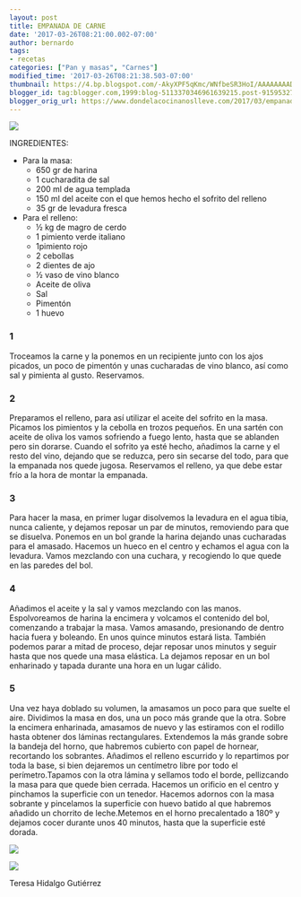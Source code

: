 ```yaml
---
layout: post
title: EMPANADA DE CARNE
date: '2017-03-26T08:21:00.002-07:00'
author: bernardo
tags:
- recetas
categories: ["Pan y masas", "Carnes"]
modified_time: '2017-03-26T08:21:38.503-07:00'
thumbnail: https://4.bp.blogspot.com/-AkyXPF5qKmc/WNfbeSR3HoI/AAAAAAAADfs/02aMMW-eKX4pB9Y5RYF6KvCaYxYZfp0hQCLcB/s400/03.JPG
blogger_id: tag:blogger.com,1999:blog-5113370346961639215.post-9159532707937559043
blogger_orig_url: https://www.dondelacocinanoslleve.com/2017/03/empanada-de-carne.html
---
```


![](https://4.bp.blogspot.com/-AkyXPF5qKmc/WNfbeSR3HoI/AAAAAAAADfs/02aMMW-eKX4pB9Y5RYF6KvCaYxYZfp0hQCLcB/s400/03.JPG)

  
INGREDIENTES:
* Para la masa:
  * 650 gr de harina 
  * 1 cucharadita de sal
  * 200 ml de agua templada
  * 150 ml del aceite con el que hemos hecho el sofrito del relleno
  * 35 gr de levadura fresca 
* Para el relleno:
  * ½ kg de magro de cerdo
  * 1 pimiento verde italiano
  * 1pimiento rojo
  * 2 cebollas
  * 2 dientes de ajo
  * ½ vaso de vino blanco
  * Aceite de oliva
  * Sal
  * Pimentón
  * 1 huevo  

### 1

Troceamos la carne y la ponemos en un recipiente junto con los ajos picados, un poco de pimentón y unas cucharadas de vino blanco, así como sal y pimienta al gusto. Reservamos.  

### 2

Preparamos el relleno, para así utilizar el aceite del sofrito en la masa. Picamos los pimientos y la cebolla en trozos pequeños. En una sartén con aceite de oliva los vamos sofriendo a fuego lento, hasta que se ablanden pero sin dorarse. Cuando el sofrito ya esté hecho, añadimos la carne y el resto del vino, dejando que se reduzca, pero sin secarse del todo, para que la empanada nos quede jugosa. Reservamos el relleno, ya que debe estar frío a la hora de montar la empanada.  

### 3

Para hacer la masa, en primer lugar disolvemos la levadura en el agua tibia, nunca caliente, y dejamos reposar un par de minutos, removiendo para que se disuelva. Ponemos en un bol grande la harina dejando unas cucharadas para el amasado. Hacemos un hueco en el centro y echamos el agua con la levadura. Vamos mezclando con una cuchara, y recogiendo lo que quede en las paredes del bol.  

### 4

Añadimos el aceite y la sal y vamos mezclando con las manos. Espolvoreamos de harina la encimera y volcamos el contenido del bol, comenzando a trabajar la masa. Vamos amasando, presionando de dentro hacia fuera y boleando. En unos quince minutos estará lista. También podemos parar a mitad de proceso, dejar reposar unos minutos y seguir hasta que nos quede una masa elástica. La dejamos reposar en un bol enharinado y tapada durante una hora en un lugar cálido.  

### 5

Una vez haya doblado su volumen, la amasamos un poco para que suelte el aire. Dividimos la masa en dos, una un poco más grande que la otra. Sobre la encimera enharinada, amasamos de nuevo y las estiramos con el rodillo hasta obtener dos láminas rectangulares. Extendemos la más grande sobre la bandeja del horno, que habremos cubierto con papel de hornear, recortando los sobrantes. Añadimos el relleno escurrido y lo repartimos por toda la base, si bien dejaremos un centímetro libre por todo el perímetro.Tapamos con la otra lámina y sellamos todo el borde, pellizcando la masa para que quede bien cerrada. Hacemos un orificio en el centro y pinchamos la superficie con un tenedor. Hacemos adornos con la masa sobrante y pincelamos la superficie con huevo batido al que habremos añadido un chorrito de leche.Metemos en el horno precalentado a 180º y dejamos cocer durante unos 40 minutos, hasta que la superficie esté dorada.  

![](https://4.bp.blogspot.com/-y7c9mzHbs_g/WNfb91DiQnI/AAAAAAAADfw/LB7dYOX8Zhw0J0uEY6i7YzdDDd6V2wWnACLcB/s320/01.JPG)

  

![](https://4.bp.blogspot.com/-JjxrK2lzEQw/WNfcXCcB9pI/AAAAAAAADf4/8VWf_ZMVDSgJExq_7a3sJcxXY_mb97WogCLcB/s320/02.JPG)

  
  
Teresa Hidalgo Gutiérrez
